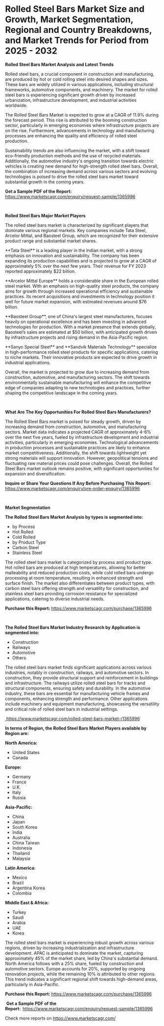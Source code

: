 <p><h1>Rolled Steel Bars Market Size and Growth, Market Segmentation, Regional and Country Breakdowns, and Market Trends for Period from 2025 -  2032</h1></p><p><strong>Rolled Steel Bars Market Analysis and Latest Trends</strong></p>
<p><p>Rolled steel bars, a crucial component in construction and manufacturing, are produced by hot or cold rolling steel into desired shapes and sizes. These bars are widely utilized in various applications, including structural frameworks, automotive components, and machinery. The market for rolled steel bars is experiencing significant growth driven by increased urbanization, infrastructure development, and industrial activities worldwide.</p><p>The Rolled Steel Bars Market is expected to grow at a CAGR of 11.9% during the forecast period. This rise is attributed to the booming construction sector, particularly in emerging economies where infrastructure projects are on the rise. Furthermore, advancements in technology and manufacturing processes are enhancing the quality and efficiency of rolled steel production. </p><p>Sustainability trends are also influencing the market, with a shift toward eco-friendly production methods and the use of recycled materials. Additionally, the automotive industry's ongoing transition towards electric vehicles is creating new demand for high-strength rolled steel bars. Overall, the combination of increasing demand across various sectors and evolving technologies is poised to drive the rolled steel bars market toward substantial growth in the coming years.</p></p>
<p><strong>Get a Sample PDF of the Report:&nbsp;</strong> <a href="https://www.marketscagr.com/enquiry/request-sample/1365996?utm_campaign=2565&utm_medium=2&utm_source=Github&utm_content=ia&utm_term=22032025&utm_id=rolled-steel-bars">https://www.marketscagr.com/enquiry/request-sample/1365996</a></p>
<p>&nbsp;</p>
<p><strong>Rolled Steel Bars Major Market Players</strong></p>
<p><p>The rolled steel bars market is characterized by significant players that dominate various regional markets. Key companies include Tata Steel, Arcelor Mittal, and Baosteel Group, which are recognized for their extensive product range and substantial market shares. </p><p>**Tata Steel** is a leading player in the Indian market, with a strong emphasis on innovation and sustainability. The company has been expanding its production capabilities and is projected to grow at a CAGR of approximately 5% over the next few years. Their revenue for FY 2023 reported approximately $22 billion.</p><p>**Arcelor Mittal Europe** holds a considerable share in the European rolled steel market. With an emphasis on high-quality steel products, the company aims for growth through increased operational efficiency and sustainable practices. Its recent acquisitions and investments in technology position it well for future market expansion, with estimated revenues around $76 billion.</p><p>**Baosteel Group**, one of China's largest steel manufacturers, focuses heavily on operational excellence and has been investing in advanced technologies for production. With a market presence that extends globally, Baosteel’s sales are estimated at $50 billion, with anticipated growth driven by infrastructure projects and rising demand in the Asia-Pacific region.</p><p>**Sanyo Special Steel** and **Sandvik Materials Technology** specialize in high-performance rolled steel products for specific applications, catering to niche markets. Their innovative products are expected to drive growth in industrial applications.</p><p>Overall, the market is projected to grow due to increasing demand from construction, automotive, and manufacturing sectors. The shift towards environmentally sustainable manufacturing will enhance the competitive edge of companies adapting to new technologies and practices, further shaping the competitive landscape in the coming years.</p></p>
<p>&nbsp;</p>
<p><strong>What Are The Key Opportunities For Rolled Steel Bars Manufacturers?</strong></p>
<p><p>The Rolled Steel Bars market is poised for steady growth, driven by increasing demand from construction, automotive, and manufacturing sectors. Market data indicates a projected CAGR of approximately 4-6% over the next five years, fueled by infrastructure development and industrial activities, particularly in emerging economies. Technological advancements in production processes and sustainable practices are likely to enhance market competitiveness. Additionally, the shift towards lightweight yet strong materials will support innovation. However, geopolitical tensions and fluctuating raw material prices could pose challenges. Overall, the Rolled Steel Bars market outlook remains positive, with significant opportunities for expansion and diversification.</p></p>
<p><strong>Inquire or Share Your Questions If Any Before Purchasing This Report:</strong> <a href="https://www.marketscagr.com/enquiry/pre-order-enquiry/1365996?utm_campaign=2565&utm_medium=2&utm_source=Github&utm_content=ia&utm_term=22032025&utm_id=rolled-steel-bars">https://www.marketscagr.com/enquiry/pre-order-enquiry/1365996</a></p>
<p>&nbsp;</p>
<p><strong>Market Segmentation</strong></p>
<p><strong>The Rolled Steel Bars Market Analysis by types is segmented into:</strong></p>
<p><ul><li>by Process</li><li>Hot Rolled</li><li>Cold Rolled</li><li>by Product Type</li><li>Carbon Steel</li><li>Stainless Steel</li></ul></p>
<p><p>The rolled steel bars market is categorized by process and product type. Hot rolled bars are produced at high temperatures, allowing for better malleability and reduced production costs, while cold rolled bars undergo processing at room temperature, resulting in enhanced strength and surface finish. The market also differentiates between product types, with carbon steel bars offering strength and versatility for construction, and stainless steel bars providing corrosion resistance for specialized applications, catering to diverse industrial needs.</p></p>
<p><strong>Purchase this Report:&nbsp;</strong><a href="https://www.marketscagr.com/purchase/1365996?utm_campaign=2565&utm_medium=2&utm_source=Github&utm_content=ia&utm_term=22032025&utm_id=rolled-steel-bars">https://www.marketscagr.com/purchase/1365996</a></p>
<p>&nbsp;</p>
<p><strong>The Rolled Steel Bars Market Industry Research by Application is segmented into:</strong></p>
<p><ul><li>Construction</li><li>Railways</li><li>Automotive</li><li>Others</li></ul></p>
<p><p>The rolled steel bars market finds significant applications across various industries, notably in construction, railways, and automotive sectors. In construction, they provide structural support and reinforcement in buildings and infrastructure. The railways utilize rolled steel bars for tracks and structural components, ensuring safety and durability. In the automotive industry, these bars are essential for manufacturing vehicle frames and components, enhancing strength and performance. Other applications include machinery and equipment manufacturing, showcasing the versatility and critical role of rolled steel bars in industrial settings.</p></p>
<p><a href="https://www.marketscagr.com/rolled-steel-bars-market-r1365996?utm_campaign=2565&utm_medium=2&utm_source=Github&utm_content=ia&utm_term=22032025&utm_id=rolled-steel-bars">&nbsp;https://www.marketscagr.com/rolled-steel-bars-market-r1365996</a></p>
<p><strong>In terms of Region, the Rolled Steel Bars Market Players available by Region are:</strong></p>
<p>
    <p> <strong> North America: </strong>
        <ul>
            <li>United States</li>
            <li>Canada</li>
        </ul>
        </p> 
    <p> <strong> Europe: </strong>
        <ul>
            <li>Germany</li>
            <li>France</li>
            <li>U.K.</li>
            <li>Italy</li>
            <li>Russia</li>
        </ul>
        </p> 
    <p> <strong> Asia-Pacific: </strong>
        <ul>
            <li>China</li>
            <li>Japan</li>
            <li>South Korea</li>
            <li>India</li>
            <li>Australia</li>
            <li>China Taiwan</li>
            <li>Indonesia</li>
            <li>Thailand</li>
            <li>Malaysia</li>
        </ul>
        </p> 
    <p> <strong> Latin America: </strong>
        <ul>
            <li>Mexico</li>
            <li>Brazil</li>
            <li>Argentina Korea</li>
            <li>Colombia</li>
        </ul>
        </p> 
    <p> <strong> Middle East & Africa: </strong>
        <ul>
            <li>Turkey</li>
            <li>Saudi</li>
            <li>Arabia</li>
            <li>UAE</li>
            <li>Korea</li>
        </ul>
    </p>
    </p>
<p><p>The rolled steel bars market is experiencing robust growth across various regions, driven by increasing industrialization and infrastructure development. APAC is anticipated to dominate the market, capturing approximately 45% of the market share, led by China's substantial demand. North America follows with a 25% share, fueled by construction and automotive sectors. Europe accounts for 20%, supported by ongoing renovation projects, while the remaining 10% is attributed to other regions. This trend indicates a significant regional shift towards high-demand areas, particularly in Asia-Pacific.</p></p>
<p><strong>Purchase this Report: </strong><a href="https://www.marketscagr.com/purchase/1365996?utm_campaign=2565&utm_medium=2&utm_source=Github&utm_content=ia&utm_term=22032025&utm_id=rolled-steel-bars">https://www.marketscagr.com/purchase/1365996</a></p>
<p>&nbsp;<strong>Get a Sample PDF of the Report:&nbsp;&nbsp;</strong><a href="https://www.marketscagr.com/enquiry/request-sample/1365996?utm_campaign=2565&utm_medium=2&utm_source=Github&utm_content=ia&utm_term=22032025&utm_id=rolled-steel-bars">https://www.marketscagr.com/enquiry/request-sample/1365996</a></p>
<p><strong></strong></p>
<p>Check more reports on <a href="https://www.marketscagr.com/?utm_campaign=2565&utm_medium=2&utm_source=Github&utm_content=ia&utm_term=22032025&utm_id=rolled-steel-bars">https://www.marketscagr.com/</a></p>